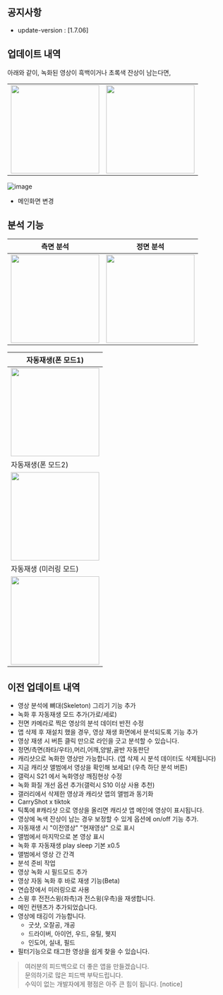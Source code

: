 ## 공지사항 
- update-version : [1.7.06]
## 업데이트 내역
아래와 같이, 녹화된 영상이 흑백이거나 초록색 잔상이 남는다면,
<table>
  <tr>
    <td><img src="https://user-images.githubusercontent.com/61589832/158958740-caf406d3-a0b6-4a47-8a78-2a7f0d569d2d.jpg" width="200" /></td>
    <td><img src="https://user-images.githubusercontent.com/61589832/158958745-46495090-47b7-4717-bbff-765fb2f6b57e.jpg" width="200" /></td>
  </tr>
</table>  

![image](https://user-images.githubusercontent.com/61589832/152135605-bee40d02-f8b5-4ec1-b1bc-9f7150b144de.png)
- 메인화면 변경

## 분석 기능
|측면 분석|정면 분석|
|---|---|
|<img src="https://user-images.githubusercontent.com/61589832/128883798-6eb6ff02-672b-45c5-bc1f-24a79cf8629c.gif" width="200" /> |<img src="https://user-images.githubusercontent.com/61589832/128890707-525d9291-71c9-47a1-92c8-4c37c29c07b3.gif" width="200" /> |

| 자동재생(폰 모드1) |
| --- |
| <img src="https://user-images.githubusercontent.com/61589832/128992718-78959d46-d12a-4849-b122-63e6a0cd8903.gif" width="200" /> |
| 자동재생(폰 모드2) |
| <img src="https://user-images.githubusercontent.com/61589832/128994149-77d32ca7-78f0-4951-b2ba-18372be4242b.gif" width="200" /> |
| 자동재생 (미러링 모드) |
| <img src="https://user-images.githubusercontent.com/61589832/128982667-8d4abd08-5815-499e-b4d6-a68bf0e8a4c6.gif" width="200" /> |

## 이전 업데이트 내역
- 영상 분석에 뼈대(Skeleton) 그리기 기능 추가
- 녹화 후 자동재생 모드 추가(가로/세로)
- 전면 카메라로 찍은 영상의 분석 데이터 반전 수정
- 앱 삭제 후 재설치 했을 경우, 영상 재생 화면에서 분석되도록 기능 추가
- 영상 재생 시 버튼 클릭 만으로 라인을 긋고 분석할 수 있습니다.
- 정면/측면(좌타/우타),머리,어깨,양발,골반 자동판단  
- 캐리샷으로 녹화한 영상만 가능합니다. (앱 삭제 시 분석 데이터도 삭제됩니다)  
- 지금 캐리샷 앨범에서 영상을 확인해 보세요! (우측 하단 분석 버튼)  
- 갤럭시 S21 에서 녹화영상 깨짐현상 수정
- 녹화 화질 개선 옵션 추가(갤럭시 S10 이상 사용 추천)
- 갤러리에서 삭제한 영상과 캐리샷 앱의 앨범과 동기화
- CarryShot x tiktok 
- 틱톡에 #캐리샷 으로 영상을 올리면 캐리샷 앱 메인에 영상이 표시됩니다.
- 영상에 녹색 잔상이 남는 경우 보정할 수 있게 옵션에 on/off 기능 추가.
- 자동재생 시 "이전영상" "현재영상" 으로 표시
- 앨범에서 마지막으로 본 영상 표시
- 녹화 후 자동재생 play sleep 기본 x0.5
- 앨범에서 영상 간 간격
- 분석 준비 작업
- 영상 녹화 시 필드모드 추가
- 영상 자동 녹화 후 바로 재생 기능(Beta)
- 연습장에서 미러링으로 사용  
- 스윙 후 전전스윙(좌측)과 전스윙(우측)을 재생합니다.
- 메인 컨텐츠가 추가되었습니다.
- 영상에 태깅이 가능합니다.
  - 굿샷, 오잘공, 개공
  - 드라이버, 아이언, 우드, 유틸, 웻지
  - 인도어, 실내, 필드
-  필터기능으로 태그한 영상을 쉽게 찾을 수 있습니다.


> 여러분의 피드백으로 더 좋은 앱을 만들겠습니다.  
> 문의하기로 많은 피드백 부탁드립니다.  
> 수익이 없는 개발자에게 평점은 아주 큰 힘이 됩니다.
[notice]

